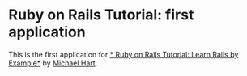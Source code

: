 # Ruby on Rails Tutorial: first application

This is the first application for
[* Ruby on Rails Tutorial: Learn Rails by Example*](http://railstutorial.org/)
by [Michael Hart](http://michaelhart1.com/).